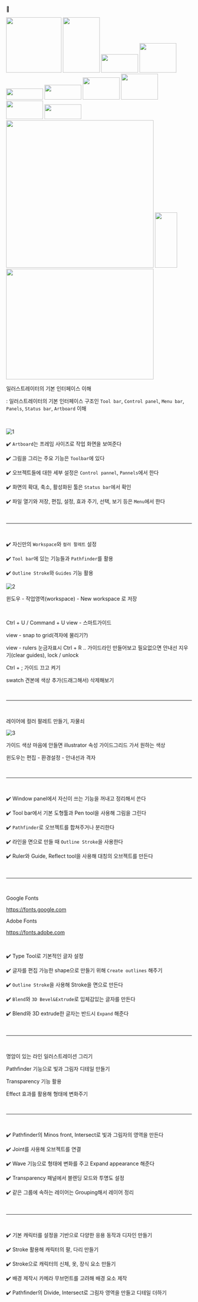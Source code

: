:art:

<img src="./imgs/Toast.png" width="150" height="150">

<img src="./imgs/Bacon.png" width="100" height="150">

<img src="./imgs/nice.png" width="100" height="50">

<img src="./imgs/love.png" width="100" height="80">

<img src="./imgs/wow.png" width="100" height="30">

<img src="./imgs/yeah.png" width="100" height="40">

<img src="./imgs/thankyou.png" width="100" height="60">

<img src="./imgs/yes.png" width="100" height="70">

<img src="./imgs/friday.png" width="100" height="50">

<img src="./imgs/cool.png" width="100" height="40">

<img src="./imgs/AnimalCamping.png" width="400" height="400">

<img src="./imgs/Character.png" width="60" height="150">

<img src="./imgs/RunningOutdoor.png" width="400" height="300">

일러스트레이터의 기본 인터페이스  이해

: 일러스트레이터의 기본 인터페이스 구조인 `Tool bar`, `Control panel`, `Menu bar`, `Panels`, `Status bar`, `Artboard` 이해

<br />

![1](./imgs/1.png)

:heavy_check_mark: `Artboard`는 프레임 사이즈로 작업 화면을 보여준다

:heavy_check_mark: 그림을 그리는 주요 기능은 `Toolbar`에 있다

:heavy_check_mark: 오브젝트들에 대한 세부 설정은 `Control pannel`, `Pannels`에서 한다

:heavy_check_mark: 화면의 확대, 축소, 활성화된 툴은 `Status bar`에서 확인

:heavy_check_mark: 파일 열기와 저장, 편집, 설정, 효과 주기, 선택, 보기 등은 `Menu`에서 한다

<br />

---

<br />

:heavy_check_mark: 자신만의 `Workspace`와 `컬러 팔레트` 설정

:heavy_check_mark: `Tool bar`에 있는 기능들과 `Pathfinder`를 활용

:heavy_check_mark: `Outline Stroke`와 `Guides` 기능 활용

![2](./imgs/2.png)

윈도우 - 작업영역(workspace) - New workspace 로 저장

<br />

Ctrl + U / Command + U view - 스마트가이드

view - snap to grid(격자에 물리기?)

view - rulers 눈금자표시 Ctrl + R .. 가이드라인 만들어보고 필요없으면 안내선 지우기(clear guides), lock / unlock

Ctrl + ; 가이드 끄고 켜기

swatch 견본에 색상 추가(드래그해서) 삭제해보기

<br />

---

<br />

레이어에 컬러 팔레트 만들기, 자물쇠

![3](./imgs/3.png)

가이드 색상 마음에 안들면 illustrator 속성 가이드그리드 가서 원하는 색상

윈도우는 편집 - 환경설정 - 안내선과 격자

<br />

---

<br />

:heavy_check_mark: Window panel에서 자신이 쓰는 기능을 꺼내고 정리해서 쓴다

:heavy_check_mark: Tool bar에서 기본 도형툴과 Pen tool을 사용해 그림을 그린다

:heavy_check_mark: `Pathfinder`로 오브젝트를 합쳐주거나 분리한다

:heavy_check_mark: 라인을 면으로 만들 때 `Outline Stroke`을 사용한다

:heavy_check_mark: Ruler와 Guide, Reflect tool을 사용해 대칭의 오브젝트를 만든다

<br />

---

<br />

Google Fonts

https://fonts.google.com

Adobe Fonts

https://fonts.adobe.com

<br />

:heavy_check_mark: Type Tool로 기본적인 글자 설정

:heavy_check_mark: 글자를 편집 가능한 shape으로 만들기 위해 `Create outlines` 해주기

:heavy_check_mark: `Outline Stroke`을 사용해 Stroke을 면으로 만든다

:heavy_check_mark: `Blend`와 `3D Bevel&Extrude`로 입체감있는 글자를 만든다

:heavy_check_mark: Blend와 3D extrude한 글자는 반드시 `Expand` 해준다

<br />

---

<br />

명암이 있는 라인 일러스트레이션 그리기

Pathfinder 기능으로 빛과 그림자 디테일 만들기

Transparency 기능 활용

Effect 효과를 활용해 형태에 변화주기

<br />

---

<br />

:heavy_check_mark: Pathfinder의 Minos front, Intersect로 빛과 그림자의 영역을 만든다

:heavy_check_mark: Joint를 사용해 오브젝트를 연결

:heavy_check_mark: Wave 기능으로 형태에 변화를 주고 Expand appearance 해준다

:heavy_check_mark: Transparency 패널에서 블렌딩 모드와 투명도 설정

:heavy_check_mark: 같은 그룹에 속하는 레이어는 Grouping해서 레이어 정리

<br />

---

<br />

:heavy_check_mark: 기본 캐릭터를 설정을 기반으로 다양한 응용 동작과 디자인 만들기

:heavy_check_mark: Stroke 활용해 캐릭터의 팔, 다리 만들기

:heavy_check_mark: Stroke으로 캐릭터의 신체, 옷, 장식 요소 만들기

:heavy_check_mark: 배경 제작시 카메라 무브먼트를 고려해 배경 요소 제작

:heavy_check_mark: Pathfinder의 Divide, Intersect로 그림자 영역을 만들고 디테일 더하기

<br />